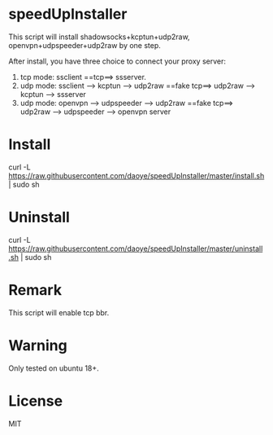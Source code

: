 # speedUpInstaller

This script will install shadowsocks+kcptun+udp2raw, openvpn+udpspeeder+udp2raw by one step.

After install, you have three choice to connect your proxy server:

1. tcp mode: ssclient ==tcp==> ssserver.
2. udp mode: ssclient --> kcptun --> udp2raw ==fake tcp==> udp2raw --> kcptun --> ssserver
3. udp mode: openvpn --> udpspeeder --> udp2raw ==fake tcp==> udp2raw --> udpspeeder --> openvpn server

# Install

curl -L https://raw.githubusercontent.com/daoye/speedUpInstaller/master/install.sh | sudo sh

# Uninstall

curl -L https://raw.githubusercontent.com/daoye/speedUpInstaller/master/uninstall.sh | sudo sh

# Remark

This script will enable tcp bbr.

# Warning

Only tested on ubuntu 18+.

# License

MIT

